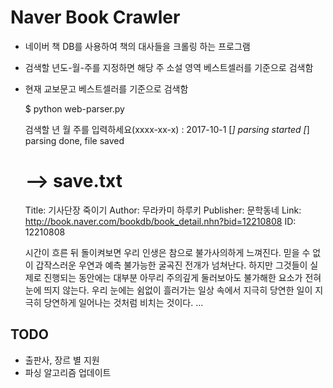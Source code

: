 # Naver Book Crawler
  - 네이버 책 DB를 사용하여 책의 대사들을 크롤링 하는 프로그램
  - 검색할 년도-월-주를 지정하면 해당 주 소설 영역 베스트셀러를 기준으로 검색함
  - 현재 교보문고 베스트셀러를 기준으로 검색함


    $ python web-parser.py

    검색할 년 월 주를 입력하세요(xxxx-xx-x) : 2017-10-1
    [*] parsing started
    [*] parsing done, file saved

    # --> save.txt

    Title: 기사단장 죽이기
    Author: 무라카미 하루키
    Publisher: 문학동네
    Link: http://book.naver.com/bookdb/book_detail.nhn?bid=12210808
    ID: 12210808

    시간이 흐른 뒤 돌이켜보면 우리 인생은 참으로 불가사의하게 느껴진다. 믿을 수 없이 갑작스러운 우연과 예측 불가능한 굴곡진 전개가 넘쳐난다. 하지만 그것들이 실제로 진행되는 동안에는 대부분 아무리 주의깊게 둘러보아도 불가해한 요소가 전혀 눈에 띄지 않는다. 우리 눈에는 쉼없이 흘러가는 일상 속에서 지극히 당연한 일이 지극히 당연하게 일어나는 것처럼 비치는 것이다.
    ...

## TODO
  - 출판사, 장르 별 지원
  - 파싱 알고리즘 업데이트
